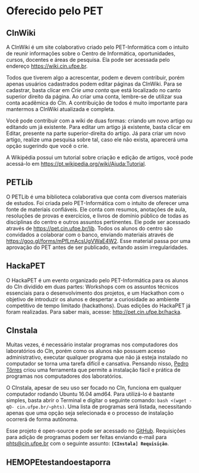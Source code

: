 # Oferecido pelo PET

## CInWiki

A CInWiki é um site colaborativo criado pelo PET-Informática com o intuito de reunir informações sobre o Centro de Informática, oportunidades, cursos, docentes e áreas de pesquisa. Ela pode ser acessada pelo endereço https://wiki.cin.ufpe.br.

Todos que tiverem algo a acrescentar, podem e devem contribuir, porém apenas usuários cadastrados podem editar páginas da CInWiki. Para se cadastrar, basta clicar em _Crie uma conta_ que está localizado no canto superior direito da página. Ao criar uma conta, lembre-se de utilizar sua conta acadêmica do CIn. A contribuição de todos é muito importante para mantermos a CInWiki atualizada e completa.

Você pode contribuir com a wiki de duas formas: criando um novo artigo ou editando um já existente. Para editar um artigo já existente, basta clicar em Editar, presente na parte superior-direita do artigo. Já para criar um novo artigo, realize uma pesquisa sobre tal, caso ele não exista, aparecerá uma opção sugerindo que você o crie.

A Wikipédia possui um tutorial sobre criação e edição de artigos, você pode acessá-lo em https://pt.wikipedia.org/wiki/Ajuda:Tutorial.


## PETLib

O PETLib é uma biblioteca colaborativa que conta com diversos materiais de estudos. Foi criada pelo PET-Informática com o intuito de oferecer uma fonte de materiais confiáveis. Ele conta com resumos, anotações de aula, resoluções de provas e exercícios, e livros de domínio público de todas as disciplinas do centro e outros assuntos pertinentes. Ele pode ser acessado através de https://pet.cin.ufpe.br/lib. Todos os alunos do centro são convidados a colaborar com o banco, enviando materiais através de https://goo.gl/forms/mPfLmAcsUgVWaE4W2. Esse material passa por uma aprovação do PET antes de ser publicado, evitando assim irregularidades.


## HackaPET

O HackaPET é um evento organizado pelo PET-Informática para os alunos do CIn dividido em duas partes: Workshops com os assuntos técnicos essenciais para o desenvolvimento dos projetos, e um Hackathon com o objetivo de introduzir os alunos e despertar a curiosidade ao ambiente competitivo de tempo limitado (hackathons). Duas edições do HackaPET já foram realizadas. Para saber mais, acesse: http://pet.cin.ufpe.br/hacka.


## CInstala

Muitas vezes, é necessário instalar programas nos computadores dos laboratórios do CIn, porém como os alunos não possuem acesso administrativo, executar qualquer programa que não já esteja instalado no computador se torna uma tarefa difícil e cansativa. Pensando nisso, [Pedro Tôrres](https://cin.ufpe.br/~phts) criou uma ferramenta que permite a instalação fácil e prática de programas nos computadores dos laboratórios.

O CInstala, apesar de seu uso ser focado no CIn, funciona em qualquer computador rodando Ubuntu 16.04 amd64. Para utilizá-lo é bastante simples, basta abrir o Terminal e digitar o seguinte comando: `bash <(wget -qO- cin.ufpe.br/~phts)`. Uma lista de programas será listada, necessitando apenas que uma opção seja selecionada e o processo de instalação ocorrerá de forma autônoma.

Esse projeto é open-source e pode ser acessado no [GitHub](https://gist.github.com/t0rr3sp3dr0/af2e4eafd721d365c7bb6db09919eff9). Requisições para adição de programas podem ser feitas enviando e-mail para phts@cin.ufpe.br com o seguinte assunto: **`[CInstala] Requisição`**.

## HEMOPEtestandoestaporra

